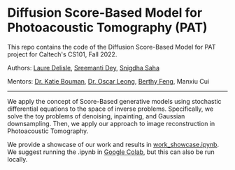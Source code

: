 # Diffusion Score-Based Model for Photoacoustic Tomography (PAT)

This repo contains the code of the Diffusion Score-Based Model for PAT project for Caltech's CS101, Fall 2022.

Authors: [Laure Delisle](https://github.com/laure-delisle), [Sreemanti Dey](https://github.com/sreemanti-dey), [Snigdha Saha](https://github.com/snigdhasaha7) 

Mentors: [Dr. Katie Bouman](http://users.cms.caltech.edu/~klbouman/), [Dr. Oscar Leong](https://www.oscarleong.com/home), [Berthy Feng](https://www.berthyfeng.com/), Manxiu Cui

--------------------

We apply the concept of Score-Based generative models using stochastic differential equations to the space of inverse problems. Specifically, we solve the toy problems of denoising, inpainting, and Gaussian downsampling. Then, we apply our approach to image reconstruction in Photoacoustic Tomography. 

We provide a showcase of our work and results in [work_showcase.ipynb](https://github.com/snigdhasaha7/diffusion-for-photoacoustic/blob/main/work_showcase.ipynb). We suggest running the .ipynb in [Google Colab](https://githubtocolab.com/snigdhasaha7/diffusion-for-photoacoustic/blob/main/work_showcase.ipynb), but this can also be run locally.

